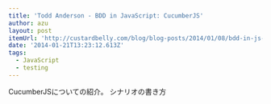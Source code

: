 ```yaml
---
title: 'Todd Anderson - BDD in JavaScript: CucumberJS'
author: azu
layout: post
itemUrl: 'http://custardbelly.com/blog/blog-posts/2014/01/08/bdd-in-js-cucumberjs/index.html'
date: '2014-01-21T13:23:12.613Z'
tags:
  - JavaScript
  - testing
---
```

CucumberJSについての紹介。
シナリオの書き方
